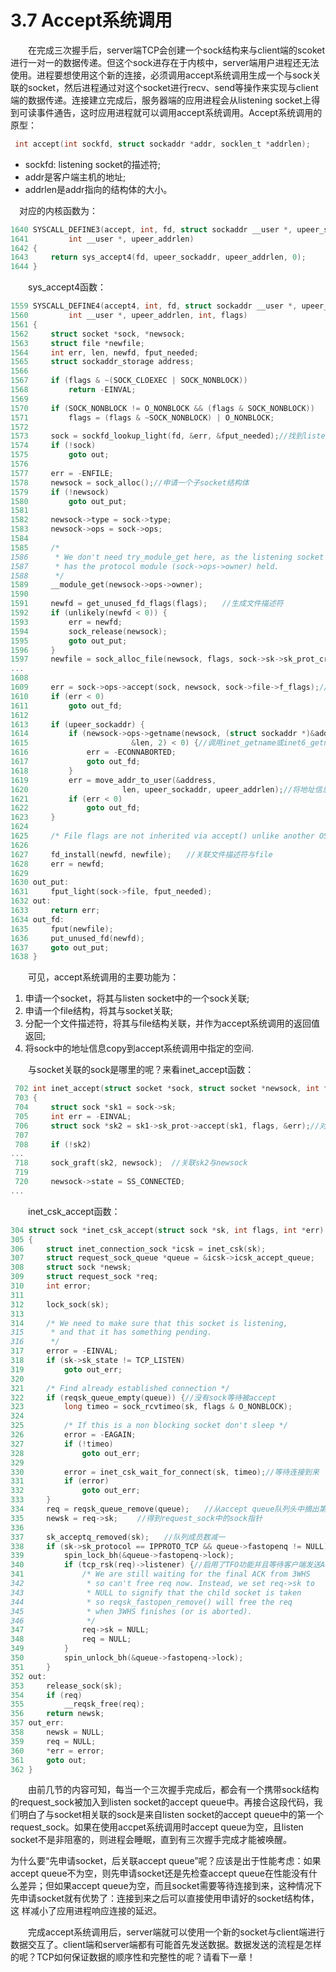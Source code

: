 # 3.7 Accept系统调用

　　在完成三次握手后，server端TCP会创建一个sock结构来与client端的scoket进行一对一的数据传递。但这个sock进存在于内核中，server端用户进程还无法使用。进程要想使用这个新的连接，必须调用accept系统调用生成一个与sock关联的socket，然后进程通过对这个socket进行recv、send等操作来实现与client端的数据传递。连接建立完成后，服务器端的应用进程会从listening socket上得到可读事件通告，这时应用进程就可以调用accept系统调用。Accept系统调用的原型：&#x20;

```c
 int accept(int sockfd, struct sockaddr *addr, socklen_t *addrlen);
```

* sockfd: listening socket的描述符;
* addr是客户端主机的地址;
* addrlen是addr指向的结构体的大小。

&#x20;　对应的内核函数为：

```c
1640 SYSCALL_DEFINE3(accept, int, fd, struct sockaddr __user *, upeer_sockaddr,
1641         int __user *, upeer_addrlen)
1642 {
1643     return sys_accept4(fd, upeer_sockaddr, upeer_addrlen, 0);
1644 }
```

　　sys\_accept4函数：

```c
1559 SYSCALL_DEFINE4(accept4, int, fd, struct sockaddr __user *, upeer_sockaddr,
1560         int __user *, upeer_addrlen, int, flags)
1561 {
1562     struct socket *sock, *newsock;
1563     struct file *newfile;
1564     int err, len, newfd, fput_needed;
1565     struct sockaddr_storage address;
1566
1567     if (flags & ~(SOCK_CLOEXEC | SOCK_NONBLOCK))
1568         return -EINVAL;
1569
1570     if (SOCK_NONBLOCK != O_NONBLOCK && (flags & SOCK_NONBLOCK))
1571         flags = (flags & ~SOCK_NONBLOCK) | O_NONBLOCK;
1572
1573     sock = sockfd_lookup_light(fd, &err, &fput_needed);//找到listening socket
1574     if (!sock)
1575         goto out;
1576
1577     err = -ENFILE;
1578     newsock = sock_alloc();//申请一个子socket结构体
1579     if (!newsock)
1580         goto out_put;
1581
1582     newsock->type = sock->type;
1583     newsock->ops = sock->ops;
1584
1585     /*
1586      * We don't need try_module_get here, as the listening socket (sock)
1587      * has the protocol module (sock->ops->owner) held.
1588      */
1589     __module_get(newsock->ops->owner);
1590
1591     newfd = get_unused_fd_flags(flags);　　//生成文件描述符
1592     if (unlikely(newfd < 0)) {
1593         err = newfd;
1594         sock_release(newsock);
1595         goto out_put;
1596     }
1597     newfile = sock_alloc_file(newsock, flags, sock->sk->sk_prot_creator->name);//生成一个与socket相关联的file结构
...
1608
1609     err = sock->ops->accept(sock, newsock, sock->file->f_flags);//调用inet_accept关联socket与sock
1610     if (err < 0)
1611         goto out_fd;
1612
1613     if (upeer_sockaddr) {
1614         if (newsock->ops->getname(newsock, (struct sockaddr *)&address,
1615                       &len, 2) < 0) {//调用inet_getname或inet6_getname获取对端地址信息
1616             err = -ECONNABORTED;
1617             goto out_fd;
1618         }
1619         err = move_addr_to_user(&address,
1620                     len, upeer_sockaddr, upeer_addrlen);//将地址信息传递给用户态空间
1621         if (err < 0)
1622             goto out_fd;
1623     }
1624
1625     /* File flags are not inherited via accept() unlike another OSes. */
1626
1627     fd_install(newfd, newfile);　　//关联文件描述符与file
1628     err = newfd;
1629
1630 out_put:
1631     fput_light(sock->file, fput_needed);
1632 out:
1633     return err;
1634 out_fd:
1635     fput(newfile);
1636     put_unused_fd(newfd);
1637     goto out_put;
1638 }
```

　　可见，accept系统调用的主要功能为：

1. 申请一个socket，将其与listen socket中的一个sock关联;
2. 申请一个file结构，将其与socket关联;
3. 分配一个文件描述符，将其与file结构关联，并作为accept系统调用的返回值返回;
4. 将sock中的地址信息copy到accept系统调用中指定的空间.

　　与socket关联的sock是哪里的呢？来看inet\_accept函数：&#x20;

```c
 702 int inet_accept(struct socket *sock, struct socket *newsock, int flags)
 703 {   
 704     struct sock *sk1 = sock->sk;
 705     int err = -EINVAL;
 706     struct sock *sk2 = sk1->sk_prot->accept(sk1, flags, &err);//对应inet_csk_accept函数
 707     
 708     if (!sk2)
...
 718     sock_graft(sk2, newsock);  //关联sk2与newsock
 719 
 720     newsock->state = SS_CONNECTED; 
...
```

　　inet\_csk\_accept函数：

```c
304 struct sock *inet_csk_accept(struct sock *sk, int flags, int *err)
305 {
306     struct inet_connection_sock *icsk = inet_csk(sk);
307     struct request_sock_queue *queue = &icsk->icsk_accept_queue;
308     struct sock *newsk;
309     struct request_sock *req;
310     int error;
311
312     lock_sock(sk);
313
314     /* We need to make sure that this socket is listening,
315      * and that it has something pending.
316      */
317     error = -EINVAL;
318     if (sk->sk_state != TCP_LISTEN)
319         goto out_err;
320
321     /* Find already established connection */
322     if (reqsk_queue_empty(queue)) {//没有sock等待被accept
323         long timeo = sock_rcvtimeo(sk, flags & O_NONBLOCK);
324
325         /* If this is a non blocking socket don't sleep */
326         error = -EAGAIN;
327         if (!timeo)  
328             goto out_err;
329
330         error = inet_csk_wait_for_connect(sk, timeo);//等待连接到来
331         if (error)   
332             goto out_err;
333     }
334     req = reqsk_queue_remove(queue);　　//从accept queue队列头中摘出第一个request_sock
335     newsk = req->sk; 　　//得到request_sock中的sock指针
336
337     sk_acceptq_removed(sk);　　//队列成员数减一
338     if (sk->sk_protocol == IPPROTO_TCP && queue->fastopenq != NULL) {
339         spin_lock_bh(&queue->fastopenq->lock);
340         if (tcp_rsk(req)->listener) {//启用了TFO功能并且等待客户端发送ACK以完成连接建立
341             /* We are still waiting for the final ACK from 3WHS
342              * so can't free req now. Instead, we set req->sk to
343              * NULL to signify that the child socket is taken
344              * so reqsk_fastopen_remove() will free the req
345              * when 3WHS finishes (or is aborted).
346              */      
347             req->sk = NULL;
348             req = NULL;
349         }
350         spin_unlock_bh(&queue->fastopenq->lock);
351     }
352 out:
353     release_sock(sk);
354     if (req)
355         __reqsk_free(req);
356     return newsk;
357 out_err:
358     newsk = NULL;
359     req = NULL;
360     *err = error;
361     goto out;
362 }
```

　　由前几节的内容可知，每当一个三次握手完成后，都会有一个携带sock结构的request\_sock被加入到listen socket的accept queue中。再接合这段代码，我们明白了与socket相关联的sock是来自listen socket的accept queue中的第一个request\_sock。如果在使用accpet系统调用时accept queue为空，且listen socket不是非阻塞的，则进程会睡眠，直到有三次握手完成才能被唤醒。

&#x20;       为什么要“先申请socket，后关联accept queue”呢？应该是出于性能考虑：如果accept queue不为空，则先申请socket还是先检查accept queue在性能没有什么差异；但如果accept queue为空，而且socket需要等待连接到来，这种情况下先申请socket就有优势了：连接到来之后可以直接使用申请好的socket结构体，这 样减小了应用进程响应连接的延迟。

　　完成accept系统调用后，server端就可以使用一个新的socket与client端进行数据交互了。client端和server端都有可能首先发送数据。数据发送的流程是怎样的呢？TCP如何保证数据的顺序性和完整性的呢？请看下一章！
